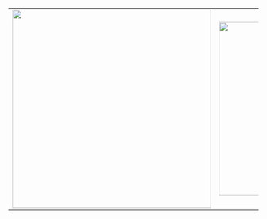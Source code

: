 <table>
  <tr>
    <td><img src="https://github-readme-stats.vercel.app/api?username=ottjb&show_icons=true&theme=radical" width="400"></td>
    <td><img src="https://github-readme-stats.vercel.app/api/top-langs/?username=ottjb&layout=compact&theme=radical" width="350"></td>
    <td><img src="https://streak-stats.demolab.com/?user=ottjb&theme=radical" width="400"></td>
  </tr>
</table>
